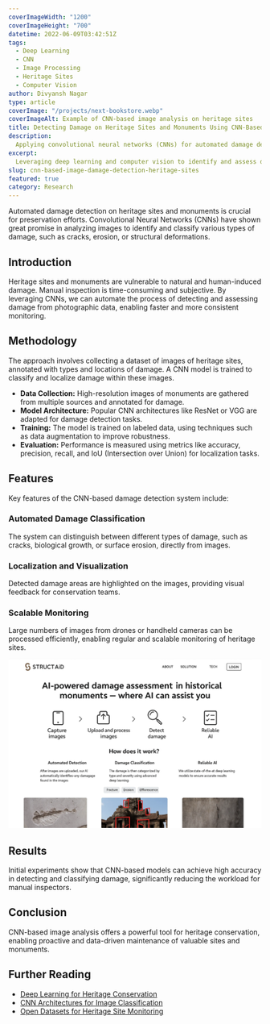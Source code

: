 ```yaml
---
coverImageWidth: "1200"
coverImageHeight: "700"
datetime: 2022-06-09T03:42:51Z
tags:
  - Deep Learning
  - CNN
  - Image Processing
  - Heritage Sites
  - Computer Vision
author: Divyansh Nagar
type: article
coverImage: "/projects/next-bookstore.webp"
coverImageAlt: Example of CNN-based image analysis on heritage sites
title: Detecting Damage on Heritage Sites and Monuments Using CNN-Based Image Analysis
description:
  Applying convolutional neural networks (CNNs) for automated damage detection on heritage sites and monuments using image data.
excerpt:
  Leveraging deep learning and computer vision to identify and assess damage on heritage sites and monuments from images.
slug: cnn-based-image-damage-detection-heritage-sites
featured: true
category: Research
---
```


Automated damage detection on heritage sites and monuments is crucial for preservation efforts. Convolutional Neural Networks (CNNs) have shown great promise in analyzing images to identify and classify various types of damage, such as cracks, erosion, or structural deformations.

## Introduction

Heritage sites and monuments are vulnerable to natural and human-induced damage. Manual inspection is time-consuming and subjective. By leveraging CNNs, we can automate the process of detecting and assessing damage from photographic data, enabling faster and more consistent monitoring.

## Methodology

The approach involves collecting a dataset of images of heritage sites, annotated with types and locations of damage. A CNN model is trained to classify and localize damage within these images.

- **Data Collection:** High-resolution images of monuments are gathered from multiple sources and annotated for damage.
- **Model Architecture:** Popular CNN architectures like ResNet or VGG are adapted for damage detection tasks.
- **Training:** The model is trained on labeled data, using techniques such as data augmentation to improve robustness.
- **Evaluation:** Performance is measured using metrics like accuracy, precision, recall, and IoU (Intersection over Union) for localization tasks.

## Features

Key features of the CNN-based damage detection system include:

### Automated Damage Classification

The system can distinguish between different types of damage, such as cracks, biological growth, or surface erosion, directly from images.

### Localization and Visualization

Detected damage areas are highlighted on the images, providing visual feedback for conservation teams.

### Scalable Monitoring

Large numbers of images from drones or handheld cameras can be processed efficiently, enabling regular and scalable monitoring of heritage sites.

![Example of CNN-based damage detection on a monument](/public/projects/next-bookstore.webp)

## Results

Initial experiments show that CNN-based models can achieve high accuracy in detecting and classifying damage, significantly reducing the workload for manual inspectors.

## Conclusion

CNN-based image analysis offers a powerful tool for heritage conservation, enabling proactive and data-driven maintenance of valuable sites and monuments.

## Further Reading

- [Deep Learning for Heritage Conservation](https://example.com/deep-learning-heritage)
- [CNN Architectures for Image Classification](https://keras.io/api/applications/)
- [Open Datasets for Heritage Site Monitoring](https://example.com/heritage-datasets)

